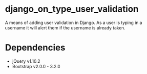 # django_on_type_user_validation
A means of adding user validation in Django. As a user is typing in a username it will alert them if the username is already taken. 

# Dependencies 
* jQuery v1.10.2
* Bootstrap v2.0.0 - 3.2.0
